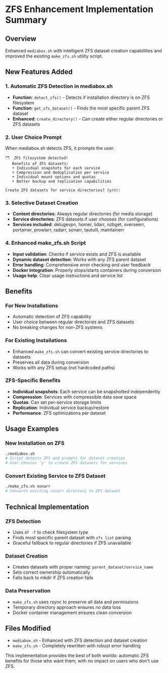 # ZFS Enhancement Implementation Summary

## Overview
Enhanced `mediabox.sh` with intelligent ZFS dataset creation capabilities and improved the existing `make_zfs.sh` utility script.

## New Features Added

### 1. Automatic ZFS Detection in mediabox.sh
- **Function**: `detect_zfs()` - Detects if installation directory is on ZFS filesystem
- **Function**: `get_zfs_dataset()` - Finds the most specific parent ZFS dataset
- **Enhanced**: `create_directory()` - Can create either regular directories or ZFS datasets

### 2. User Choice Prompt
When mediabox.sh detects ZFS, it prompts the user:
```
🗂️  ZFS filesystem detected!
   Benefits of ZFS datasets:
   • Individual snapshots for each service
   • Compression and deduplication per service  
   • Individual mount options and quotas
   • Better backup and replication capabilities

Create ZFS datasets for service directories? (y/n):
```

### 3. Selective Dataset Creation
- **Content directories**: Always regular directories (for media storage)
- **Service directories**: ZFS datasets if user chooses (for configurations)
- **Services included**: delugevpn, homer, lidarr, nzbget, overseerr, portainer, prowlarr, radarr, sonarr, tautulli, maintainerr

### 4. Enhanced make_zfs.sh Script
- **Input validation**: Checks if service exists and ZFS is available
- **Dynamic dataset detection**: Works with any ZFS parent dataset
- **Error handling**: Comprehensive error checking and user feedback
- **Docker integration**: Properly stops/starts containers during conversion
- **Usage help**: Clear usage instructions and service list

## Benefits

### For New Installations
- Automatic detection of ZFS capability
- User choice between regular directories and ZFS datasets
- No breaking changes for non-ZFS systems

### For Existing Installations  
- Enhanced `make_zfs.sh` can convert existing service directories to datasets
- Preserves all data during conversion
- Works with any ZFS setup (not hardcoded paths)

### ZFS-Specific Benefits
- **Individual snapshots**: Each service can be snapshotted independently
- **Compression**: Services with compressible data save space
- **Quotas**: Can set per-service storage limits
- **Replication**: Individual service backup/restore
- **Performance**: ZFS optimizations per dataset

## Usage Examples

### New Installation on ZFS
```bash
./mediabox.sh
# Script detects ZFS and prompts for dataset creation
# User chooses 'y' to create ZFS datasets for services
```

### Convert Existing Service to ZFS Dataset
```bash
./make_zfs.sh sonarr
# Converts existing sonarr directory to ZFS dataset
```

## Technical Implementation

### ZFS Detection
- Uses `df -T` to check filesystem type
- Finds most specific parent dataset with `zfs list` parsing
- Graceful fallback to regular directories if ZFS unavailable

### Dataset Creation
- Creates datasets with proper naming: `parent_dataset/service_name`
- Sets correct ownership automatically
- Falls back to mkdir if ZFS creation fails

### Data Preservation
- `make_zfs.sh` uses rsync to preserve all data and permissions
- Temporary directory approach ensures no data loss
- Docker container management ensures clean conversion

## Files Modified
- `mediabox.sh` - Enhanced with ZFS detection and dataset creation
- `make_zfs.sh` - Completely rewritten with robust error handling

This implementation provides the best of both worlds: automatic ZFS benefits for those who want them, with no impact on users who don't use ZFS.
